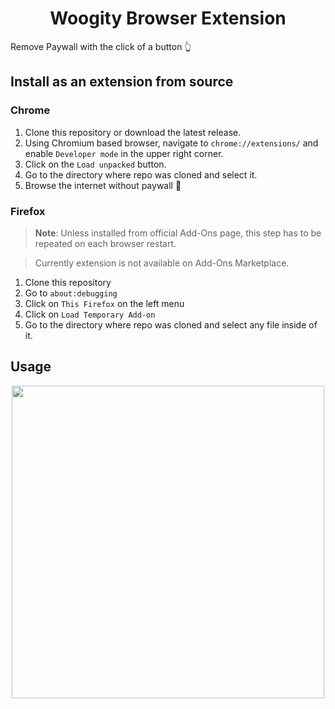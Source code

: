 <h1 align="center"> Woogity Browser Extension </h1>

Remove Paywall with the click of a button :point_up_2:

## Install as an extension from source

### Chrome

1. Clone this repository or download the latest release.
2. Using Chromium based browser, navigate to `chrome://extensions/` and enable `Developer mode` in the upper right corner.
3. Click on the `Load unpacked` button.
4. Go to the directory where repo was cloned and select it.
5. Browse the internet without paywall :money_with_wings:

### Firefox

> **Note**: Unless installed from official Add-Ons page, this step has to be repeated on each browser restart.

> Currently extension is not available on Add-Ons Marketplace.

1. Clone this repository
2. Go to `about:debugging`
3. Click on `This Firefox` on the left menu
4. Click on `Load Temporary Add-on`
5. Go to the directory where repo was cloned and select any file inside of it.

## Usage

<p align="center">
<img src="https://i.imgur.com/CYylwHr.gif", width=500>
</p>
